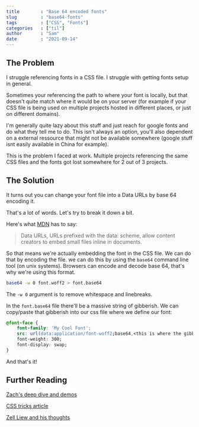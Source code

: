 ```yaml
---
title        : "Base 64 encoded fonts"
slug         : "base64-fonts"
tags         : ["CSS", "Fonts"]
categories   : ["til"]
author       : "Sam"
date         : "2021-09-14"
---
```


## The Problem

I struggle referencing fonts in a CSS file. I struggle with getting fonts setup in general.

Sometimes your referencing the path to where your font is locally, but that doesn't quite match where it would be on your server (for example if your CSS file is being used on multiple projects hosted in different places, or just on different domains).

I'm generally quite lazy about this stuff and just reach for google fonts and do what they tell me to do. This isn't always an option, you'll also dependent on a external ressource that might not be available somewhere (google stuff isnt easily available in China for example).

This is the problem I faced at work. Multiple projects referencing the same CSS files and the fonts got lost somewhere for 2 out of 3 projects.

## The Solution

It turns out you can change your font file into a Data URLs by base 64 encoding it.

That's a lot of words. Let's try to break it down a bit.

Here's what [MDN](https://developer.mozilla.org/en-US/docs/Web/HTTP/Basics_of_HTTP/Data_URIs?ref=morsewall.com) has to say:

>Data URLs, URLs prefixed with the data: scheme, allow content creators to embed small files inline in documents.

So that means we're actually embedding the font in the CSS file. We can do that by encoding the file. we can do this by using the `base64` command line tool (on unix systems). Browsers can encode and decode base 64, that's why we're using this format.

```bash
base64 -w 0 font.woff2 > font.base64    
```
The `-w 0` argument is to remove whitespace and linebreaks.

In the `font.base64` file there'll be a massive string of gibberish. We can copy/paste that gibberish into our css file where we define our font:

```css
@font-face {
    font-family: 'My Cool Font';
    src: url(data:application/font-woff2;base64,<this is where the gibberish lives>) format('woff2');
    font-weight: 300;
    font-display: swap;
}
```

And that's it!

## Further Reading

[Zach's deep dive and demos](https://www.zachleat.com/web/comprehensive-webfonts/#critical-foft-with-data-uri)

[CSS tricks article](https://css-tricks.com/data-uris/)

[Zell Liew and his thoughts](https://css-tricks.com/the-best-font-loading-strategies-and-how-to-execute-them/)
